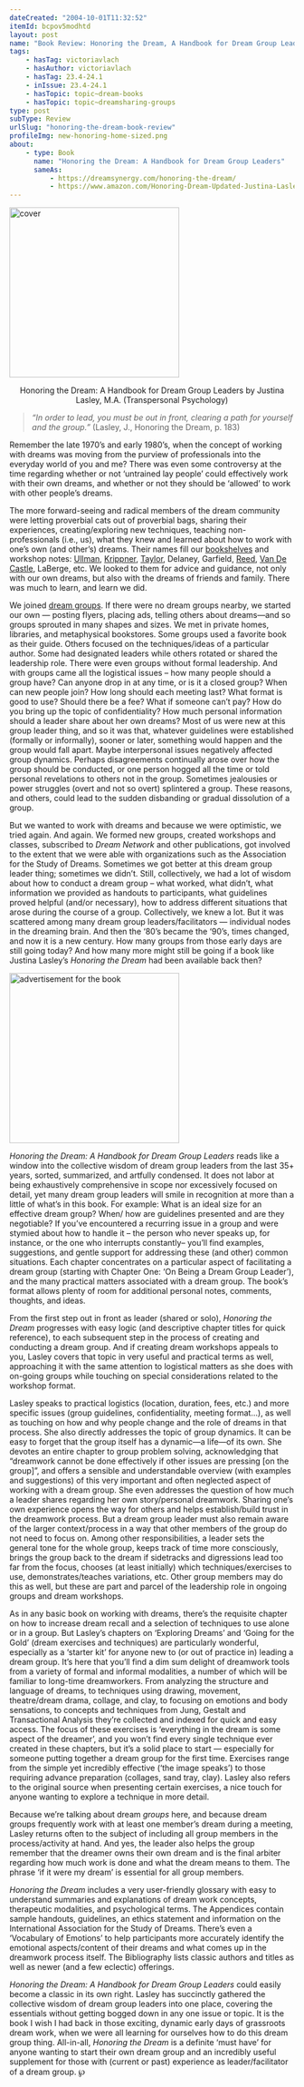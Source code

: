 ```yaml
---
dateCreated: "2004-10-01T11:32:52"
itemId: bcpov5modhtd
layout: post
name: "Book Review: Honoring the Dream, A Handbook for Dream Group Leaders by Justina Lasley"
tags:
    - hasTag: victoriavlach
    - hasAuthor: victoriavlach
    - hasTag: 23.4-24.1
    - inIssue: 23.4-24.1
    - hasTopic: topic~dream-books
    - hasTopic: topic~dreamsharing-groups
type: post
subType: Review
urlSlug: "honoring-the-dream-book-review"
profileImg: new-honoring-home-sized.png
about:
    - type: Book
      name: "Honoring the Dream: A Handbook for Dream Group Leaders"
      sameAs:
          - https://dreamsynergy.com/honoring-the-dream/
          - https://www.amazon.com/Honoring-Dream-Updated-Justina-Lasley/dp/0974141968
---
```


<a href="https://dreamsynergy.com/honoring-the-dream/"><img src="../images/new-honoring-home-sized.png" width="300" alt="cover"/></a><!--nopreview--><div style="text-align:center" class="caption">Honoring the Dream: A Handbook for Dream Group Leaders by Justina Lasley, M.A. (Transpersonal Psychology)</div><!--/nopreview-->

> _“In order to lead, you must be out in front, clearing a path for yourself and the group.”_ (Lasley, J., Honoring the Dream, p. 183)

Remember the late 1970’s and early 1980’s, when the concept of working with dreams was moving from the purview of professionals into the everyday world of you and me? There was even some controversy at the time regarding whether or not ‘untrained lay people’ could effectively work with their own dreams, and whether or not they should be ‘allowed’ to work with other people’s dreams.

The more forward-seeing and radical members of the dream community were letting proverbial cats out of proverbial bags, sharing their experiences, creating/exploring new techniques, teaching non-professionals (i.e., us), what they knew and learned about how to work with one’s own (and other’s) dreams. Their names fill our [bookshelves](../topic~dream-books) and workshop notes: [Ullman](../@montagueullman), [Krippner](../@stanleykrippner), [Taylor](../@jeremytaylor), Delaney, Garfield, [Reed](../@henryreed), [Van De Castle](../@bobvandecastle), LaBerge, etc. We looked to them for advice and guidance, not only with our own dreams, but also with the dreams of friends and family. There was much to learn, and learn we did.

We joined [dream groups](../topic~dreamsharing-groups/). If there were no dream groups nearby, we started our own — posting flyers, placing ads, telling others about dreams—and so groups sprouted in many shapes and sizes. We met in private homes, libraries, and metaphysical bookstores. Some groups used a favorite book as their guide. Others focused on the techniques/ideas of a particular author. Some had designated leaders while others rotated or shared the leadership role. There were even groups without formal leadership. And with groups came all the logistical issues – how many people should a group have? Can anyone drop in at any time, or is it a closed group? When can new people join? How long should each meeting last? What format is good to use? Should there be a fee? What if someone can’t pay? How do you bring up the topic of confidentiality? How much personal information should a leader share about her own dreams? Most of us were new at this group leader thing, and so it was that, whatever guidelines were established (formally or informally), sooner or later, something would happen and the group would fall apart. Maybe interpersonal issues negatively affected group dynamics. Perhaps disagreements continually arose over how the group should be conducted, or one person hogged all the time or told personal revelations to others not in the group. Sometimes jealousies or power struggles (overt and not so overt) splintered a group. These reasons, and others, could lead to the sudden disbanding or gradual dissolution of a group.

But we wanted to work with dreams and because we were optimistic, we tried again. And again. We formed new groups, created workshops and classes, subscribed to _Dream Network_ and other publications, got involved to the extent that we were able with organizations such as the Association for the Study of Dreams. Sometimes we got better at this dream group leader thing; sometimes we didn’t. Still, collectively, we had a lot of wisdom about how to conduct a dream group – what worked, what didn’t, what information we provided as handouts to participants, what guidelines proved helpful (and/or necessary), how to address different situations that arose during the course of a group. Collectively, we knew a lot. But it was scattered among many dream group leaders/facilitators — individual nodes in the dreaming brain. And then the ‘80’s became the ‘90’s, times changed, and now it is a new century. How many groups from those early days are still going today? And how many more might still be going if a book like Justina Lasley’s _Honoring the Dream_ had been available back then?

<img src="../images/post-bcpov5modhtd-0.jpg" width="300" alt="advertisement for the book"/>

_Honoring the Dream: A Handbook for Dream Group Leaders_ reads like a window into the collective wisdom of dream group leaders from the last 35+ years, sorted, summarized, and artfully condensed. It does not labor at being exhaustively comprehensive in scope nor excessively focused on detail, yet many dream group leaders will smile in recognition at more than a little of what’s in this book. For example: What is an ideal size for an effective dream group? When/ how are guidelines presented and are they negotiable? If you’ve encountered a recurring issue in a group and were stymied about how to handle it – the person who never speaks up, for instance, or the one who interrupts constantly– you’ll find examples, suggestions, and gentle support for addressing these (and other) common situations. Each chapter concentrates on a particular aspect of facilitating a dream group (starting with Chapter One: ‘On Being a Dream Group Leader’), and the many practical matters associated with a dream group. The book’s format allows plenty of room for additional personal notes, comments, thoughts, and ideas.

From the first step out in front as leader (shared or solo), _Honoring the Dream_ progresses with easy logic (and descriptive chapter titles for quick reference), to each subsequent step in the process of creating and conducting a dream group. And if creating dream workshops appeals to you, Lasley covers that topic in very useful and practical terms as well, approaching it with the same attention to logistical matters as she does with on-going groups while touching on special considerations related to the workshop format.

Lasley speaks to practical logistics (location, duration, fees, etc.) and more specific issues (group guidelines, confidentiality, meeting format...), as well as touching on how and why people change and the role of dreams in that process. She also directly addresses the topic of group dynamics. It can be easy to forget that the group itself has a dynamic—a life—of its own. She devotes an entire chapter to group problem solving, acknowledging that “dreamwork cannot be done effectively if other issues are pressing [on the group]”, and offers a sensible and understandable overview (with examples and suggestions) of this very important and often neglected aspect of working with a dream group. She even addresses the question of how much a leader shares regarding her own story/personal dreamwork. Sharing one’s own experience opens the way for others and helps establish/build trust in the dreamwork process. But a dream group leader must also remain aware of the larger context/process in a way that other members of the group do not need to focus on. Among other responsibilities, a leader sets the general tone for the whole group, keeps track of time more consciously, brings the group back to the dream if sidetracks and digressions lead too far from the focus, chooses (at least initially) which techniques/exercises to use, demonstrates/teaches variations, etc. Other group members may do this as well, but these are part and parcel of the leadership role in ongoing groups and dream workshops.

As in any basic book on working with dreams, there’s the requisite chapter on how to increase dream recall and a selection of techniques to use alone or in a group. But Lasley’s chapters on ‘Exploring Dreams’ and ‘Going for the Gold’ (dream exercises and techniques) are particularly wonderful, especially as a ‘starter kit’ for anyone new to (or out of practice in) leading a dream group. It’s here that you’ll find a dim sum delight of dreamwork tools from a variety of formal and informal modalities, a number of which will be familiar to long-time dreamworkers. From analyzing the structure and language of dreams, to techniques using drawing, movement, theatre/dream drama, collage, and clay, to focusing on emotions and body sensations, to concepts and techniques from Jung, Gestalt and Transactional Analysis they’re collected and indexed for quick and easy access. The focus of these exercises is ‘everything in the dream is some aspect of the dreamer’, and you won’t find every single technique ever created in these chapters, but it’s a solid place to start — especially for someone putting together a dream group for the first time. Exercises range from the simple yet incredibly effective (‘the image speaks’) to those requiring advance preparation (collages, sand tray, clay). Lasley also refers to the original source when presenting certain exercises, a nice touch for anyone wanting to explore a technique in more detail.

Because we’re talking about dream _groups_ here, and because dream groups frequently work with at least one member’s dream during a meeting, Lasley returns often to the subject of including all group members in the process/activity at hand. And yes, the leader also helps the group remember that the dreamer owns their own dream and is the final arbiter regarding how much work is done and what the dream means to them. The phrase ‘if it were my dream’ is essential for all group members.

_Honoring the Dream_ includes a very user-friendly glossary with easy to understand summaries and explanations of dream work concepts, therapeutic modalities, and psychological terms. The Appendices contain sample handouts, guidelines, an ethics statement and information on the International Association for the Study of Dreams. There’s even a ‘Vocabulary of Emotions’ to help participants more accurately identify the emotional aspects/content of their dreams and what comes up in the dreamwork process itself. The Bibliography lists classic authors and titles as well as newer (and a few eclectic) offerings.

_Honoring the Dream: A Handbook for Dream Group Leaders_ could easily become a classic in its own right. Lasley has succinctly gathered the collective wisdom of dream group leaders into one place, covering the essentials without getting bogged down in any one issue or topic. It is the book I wish I had back in those exciting, dynamic early days of grassroots dream work, when we were all learning for ourselves how to do this dream group thing. All-in-all, _Honoring the Dream_ is a definite ‘must have’ for anyone wanting to start their own dream group and an incredibly useful supplement for those with (current or past) experience as leader/facilitator of a dream group. ℘
